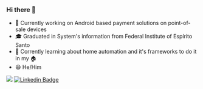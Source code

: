 ### Hi there 👋


- 🔭 Currently working on Android based payment solutions on point-of-sale devices
- 🎓 Graduated in System's information from Federal Institute of Espírito Santo
- 🌱 Corrently learning about home automation and it's frameworks to do it in my 🏠
- 😄 He/Him

![](https://komarev.com/ghpvc/?username=filpgame&color=green)
[![Linkedin Badge](https://img.shields.io/badge/-LinkedIn-blue?style=flat-square&logo=Linkedin&logoColor=white&link=https://www.linkedin.com/in/flprodrigues/)](https://www.linkedin.com/in/flprodrigues)

<!--
**filpgame/filpgame** is a ✨ _special_ ✨ repository because its `README.md` (this file) appears on your GitHub profile.

Here are some ideas to get you started:

- 👯 I’m looking to collaborate on ...
- 🤔 I’m looking for help with ...



- ⚡ Fun fact: ...
-->
